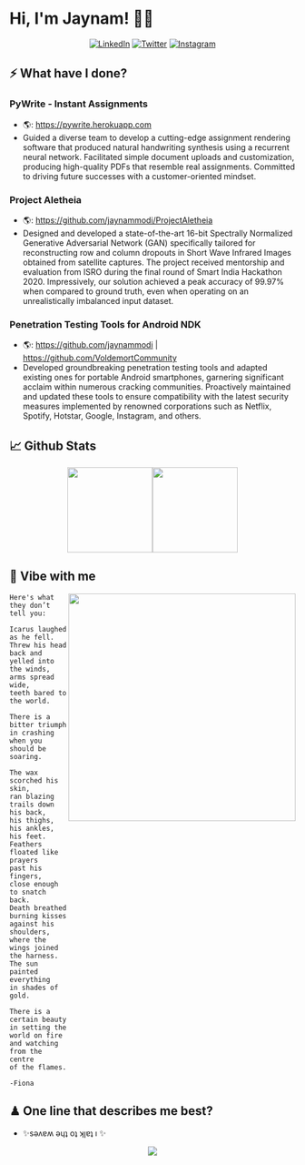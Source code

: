 # Hi, I'm Jaynam! 👋🏻

<div align="center">
   <p><a href="https://www.linkedin.com/in/jaynammodi" target="_blank"><img alt="LinkedIn" src="https://img.shields.io/badge/linkedin-%230077B5.svg?&style=for-the-badge&logo=linkedin&logoColor=white" /></a> 
   <a href="https://twitter.com/jaynammodi" target="_blank"><img alt="Twitter" src="https://img.shields.io/badge/twitter-%231DA1F2.svg?&style=for-the-badge&logo=twitter&logoColor=white" /></a> 
   <a href="https://www.instagram.com/jaynammodi" target="_blank"><img alt = "Instagram" src="https://img.shields.io/badge/instagram-%23E4405F.svg?&style=for-the-badge&logo=instagram&logoColor=white" /></a>
</p>
</div>

## ⚡ What have I done?
### PyWrite - Instant Assignments 

 - 🌎: https://pywrite.herokuapp.com
 - Guided a diverse team to develop a cutting-edge assignment rendering software that produced natural handwriting synthesis using a recurrent neural network. Facilitated simple document uploads and customization, producing high-quality PDFs that resemble real assignments. Committed to driving future successes with a customer-oriented mindset.

### Project Aletheia
 - 🌎: https://github.com/jaynammodi/ProjectAletheia
 - Designed and developed a state-of-the-art 16-bit Spectrally Normalized Generative Adversarial Network (GAN) specifically tailored for reconstructing row and column dropouts in Short Wave Infrared Images obtained from satellite captures. The project received mentorship and evaluation from ISRO during the final round of Smart India Hackathon 2020. Impressively, our solution achieved a peak accuracy of 99.97% when compared to ground truth, even when operating on an unrealistically imbalanced input dataset.

### Penetration Testing Tools for Android NDK
 - 🌎: https://github.com/jaynammodi | https://github.com/VoldemortCommunity
 - Developed groundbreaking penetration testing tools and adapted existing ones for portable Android smartphones, garnering significant acclaim within numerous cracking communities. Proactively maintained and updated these tools to ensure compatibility with the latest security measures implemented by renowned corporations such as Netflix, Spotify, Hotstar, Google, Instagram, and others.

## 📈 Github Stats
<div align=center>
  <a href="https://github.com/jaynammodi">
    <img height="150px" src="https://github-readme-stats.vercel.app/api/?username=jaynammodi&show_icons=true&include_all_commits=true&hide_title=true&hide_border=true&count_private=true&theme=tokyonight" /><img height="150px" src="https://github-readme-stats.vercel.app/api/top-langs/?username=jaynammodi&show_icons=true&include_all_commits=true&layout=compact&hide_title=true&hide_border=true&count_private=true&theme=tokyonight" />
  </a>
</div>

## 🎵 Vibe with me

<img width="400px" align=right src="https://spotify-github-profile.vercel.app/api/view.svg?uid=v0asaq6sbemo2ik6adpcioj6k&cover_image=true&theme=default&show_offline=false">

```
Here's what they don’t tell you:

Icarus laughed as he fell.
Threw his head back and
yelled into the winds,
arms spread wide,
teeth bared to the world.

There is a bitter triumph
in crashing when you should be
soaring.

The wax scorched his skin,
ran blazing trails down his back,
his thighs, his ankles, his feet.
Feathers floated like prayers
past his fingers,
close enough to snatch back.
Death breathed burning kisses
against his shoulders,
where the wings joined the harness.
The sun painted everything
in shades of gold.

There is a certain beauty
in setting the world on fire
and watching from the centre
of the flames.

-Fiona
```

## ♟ One line that describes me best?
 - ✨sǝʌɐʍ ǝɥʇ oʇ ʞןɐʇ ı ✨

<p align="center">
  <img src="https://source.unsplash.com/random">
</p>

<!---
jaynammodi/jaynammodi is a ✨ special ✨ repository because its `README.md` (this file) appears on your GitHub profile.
You can click the Preview link to take a look at your changes.
--->
